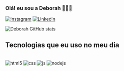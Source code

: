 
### Olá! eu sou a Deborah   👋🏾😊

[![Instagram](https://img.shields.io/badge/Instagram-E4405F?style=for-the-badge&logo=instagram&logoColor=white)](https://instagram.com/Deborah_evelllyn)
[![Linkedin](https://img.shields.io/badge/LinkedIn-0077B5?style=for-the-badge&logo=linkedin&logoColor=white
)](https://www.linkedin.com/in/deborah-evellyn-4139422a5)

![Deborah GitHub stats](https://github-readme-stats.vercel.app/api?username=Deborahevelllyn&show_icons=true&theme=radical)

## Tecnologias que eu uso no meu dia

<div style="display: inline_block"><br/>
   <img align="center" alt="html5" src="https://img.shields.io/badge/HTML5-E34F26?style=for-the-badge&logo=html5&logoColor=white"/>
   <img align="center" alt="css" src=https://img.shields.io/badge/CSS3-1572B6?style=for-the-badge&logo=css3&logoColor=white />
   <img align="center" alt="js" src=https://img.shields.io/badge/JavaScript-F7DF1E?style=for-the-badge&logo=javascript&logoColor=black/>
   <img align="center" alt="nodejs" src=https://img.shields.io/badge/Node.js-43853D?style=for-the-badge&logo=node.js&logoColor=white>
</div><br/>
